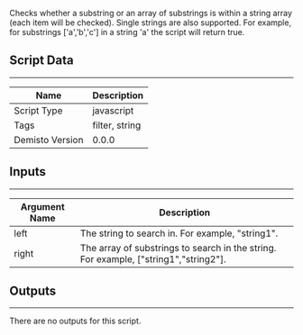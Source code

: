 Checks whether a substring or an array of substrings is within a string array (each item will be checked). Single strings are also supported. For example, for substrings ['a','b','c'] in a string 'a' the script will return true.

## Script Data
---

| **Name** | **Description** |
| --- | --- |
| Script Type | javascript |
| Tags | filter, string |
| Demisto Version | 0.0.0 |

## Inputs
---

| **Argument Name** | **Description** |
| --- | --- |
| left | The string to search in. For example, "string1". |
| right | The array of substrings to search in the string. For example, ["string1","string2"]. |

## Outputs
---
There are no outputs for this script.
